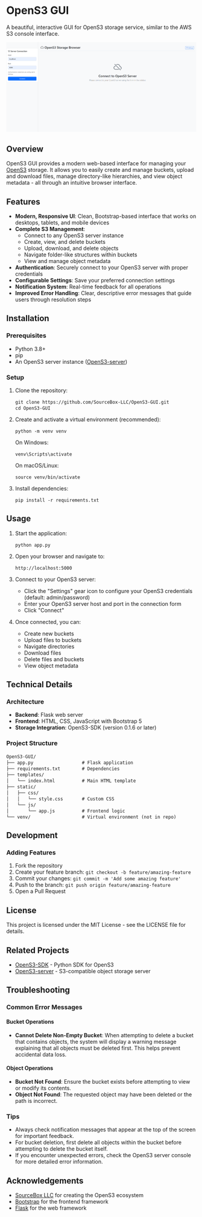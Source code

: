 # OpenS3 GUI

A beautiful, interactive GUI for OpenS3 storage service, similar to the AWS S3 console interface.

![OpenS3 GUI Screenshot](screenshots/Capture.PNG)

## Overview

OpenS3 GUI provides a modern web-based interface for managing your [OpenS3](https://github.com/SourceBox-LLC/OpenS3-server) storage. It allows you to easily create and manage buckets, upload and download files, manage directory-like hierarchies, and view object metadata - all through an intuitive browser interface.

## Features

- **Modern, Responsive UI**: Clean, Bootstrap-based interface that works on desktops, tablets, and mobile devices
- **Complete S3 Management**:
  - Connect to any OpenS3 server instance
  - Create, view, and delete buckets
  - Upload, download, and delete objects
  - Navigate folder-like structures within buckets
  - View and manage object metadata
- **Authentication**: Securely connect to your OpenS3 server with proper credentials
- **Configurable Settings**: Save your preferred connection settings
- **Notification System**: Real-time feedback for all operations
- **Improved Error Handling**: Clear, descriptive error messages that guide users through resolution steps

## Installation

### Prerequisites

- Python 3.8+
- pip
- An OpenS3 server instance ([OpenS3-server](https://github.com/SourceBox-LLC/OpenS3-server))

### Setup

1. Clone the repository:
   ```
   git clone https://github.com/SourceBox-LLC/OpenS3-GUI.git
   cd OpenS3-GUI
   ```

2. Create and activate a virtual environment (recommended):
   ```
   python -m venv venv
   ```
   
   On Windows:
   ```
   venv\Scripts\activate
   ```
   
   On macOS/Linux:
   ```
   source venv/bin/activate
   ```

3. Install dependencies:
   ```
   pip install -r requirements.txt
   ```

## Usage

1. Start the application:
   ```
   python app.py
   ```

2. Open your browser and navigate to:
   ```
   http://localhost:5000
   ```

3. Connect to your OpenS3 server:
   - Click the "Settings" gear icon to configure your OpenS3 credentials (default: admin/password)
   - Enter your OpenS3 server host and port in the connection form
   - Click "Connect"

4. Once connected, you can:
   - Create new buckets
   - Upload files to buckets
   - Navigate directories
   - Download files
   - Delete files and buckets
   - View object metadata

## Technical Details

### Architecture

- **Backend**: Flask web server
- **Frontend**: HTML, CSS, JavaScript with Bootstrap 5
- **Storage Integration**: OpenS3-SDK (version 0.1.6 or later)

### Project Structure

```
OpenS3-GUI/
├── app.py                  # Flask application
├── requirements.txt        # Dependencies
├── templates/
│   └── index.html          # Main HTML template
├── static/
│   ├── css/
│   │   └── style.css       # Custom CSS
│   └── js/
│       └── app.js          # Frontend logic
└── venv/                   # Virtual environment (not in repo)
```

## Development

### Adding Features

1. Fork the repository
2. Create your feature branch: `git checkout -b feature/amazing-feature`
3. Commit your changes: `git commit -m 'Add some amazing feature'`
4. Push to the branch: `git push origin feature/amazing-feature`
5. Open a Pull Request

## License

This project is licensed under the MIT License - see the LICENSE file for details.

## Related Projects

- [OpenS3-SDK](https://github.com/SourceBox-LLC/OpenS3-SDK) - Python SDK for OpenS3
- [OpenS3-server](https://github.com/SourceBox-LLC/OpenS3-server) - S3-compatible object storage server

## Troubleshooting

### Common Error Messages

#### Bucket Operations

- **Cannot Delete Non-Empty Bucket**: When attempting to delete a bucket that contains objects, the system will display a warning message explaining that all objects must be deleted first. This helps prevent accidental data loss.

#### Object Operations

- **Bucket Not Found**: Ensure the bucket exists before attempting to view or modify its contents.
- **Object Not Found**: The requested object may have been deleted or the path is incorrect.

### Tips

- Always check notification messages that appear at the top of the screen for important feedback.
- For bucket deletion, first delete all objects within the bucket before attempting to delete the bucket itself.
- If you encounter unexpected errors, check the OpenS3 server console for more detailed error information.

## Acknowledgements

- [SourceBox LLC](https://github.com/SourceBox-LLC) for creating the OpenS3 ecosystem
- [Bootstrap](https://getbootstrap.com/) for the frontend framework
- [Flask](https://flask.palletsprojects.com/) for the web framework
